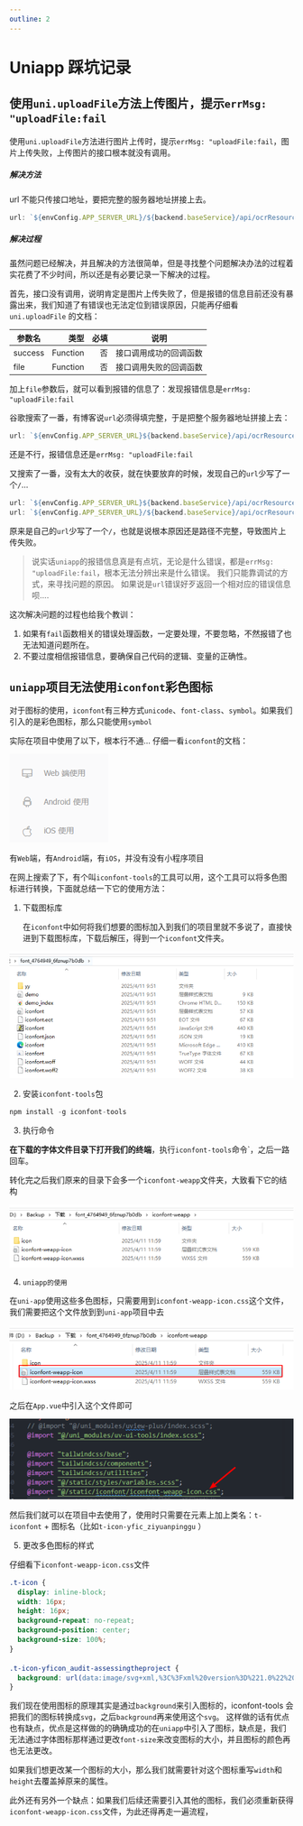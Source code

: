 ```yaml
---
outline: 2
---
```


# Uniapp 踩坑记录

## 使用`uni.uploadFile`方法上传图片，提示`errMsg: "uploadFile:fail`

使用`uni.uploadFile`方法进行图片上传时，提示`errMsg: "uploadFile:fail`，图片上传失败，上传图片的接口根本就没有调用。

##### 解决方法

url 不能只传接口地址，要把完整的服务器地址拼接上去。

```js
url: `${envConfig.APP_SERVER_URL}/${backend.baseService}/api/ocrResource/s/ocrResource/fileUpld`,
```

##### 解决过程

虽然问题已经解决，并且解决的方法很简单，但是寻找整个问题解决办法的过程着实花费了不少时间，所以还是有必要记录一下解决的过程。

首先，接口没有调用，说明肯定是图片上传失败了，但是报错的信息目前还没有暴露出来，我们知道了有错误也无法定位到错误原因，只能再仔细看`uni.uploadFile` 的文档：

| 参数名  |     类型 | 必填 |          说明          |
| ------- | -------: | ---: | :--------------------: |
| success | Function |   否 | 接口调用成功的回调函数 |
| file    | Function |   否 | 接口调用失败的回调函数 |

加上`file`参数后，就可以看到报错的信息了：发现报错信息是`errMsg: "uploadFile:fail`

谷歌搜索了一番，有博客说`url`必须得填完整，于是把整个服务器地址拼接上去：

```js
url: `${envConfig.APP_SERVER_URL}${backend.baseService}/api/ocrResource/s/ocrResource/fileUpld`,
```

还是不行，报错信息还是`errMsg: "uploadFile:fail`

又搜索了一番，没有太大的收获，就在快要放弃的时候，发现自己的`url`少写了一个`/`...

```js
url: `${envConfig.APP_SERVER_URL}${backend.baseService}/api/ocrResource/s/ocrResource/fileUpld` // [!code --],
url: `${envConfig.APP_SERVER_URL}/${backend.baseService}/api/ocrResource/s/ocrResource/fileUpld` // [!code ++],
```

原来是自己的`url`少写了一个`/`，也就是说根本原因还是路径不完整，导致图片上传失败。

> 说实话`uniapp`的报错信息真是有点坑，无论是什么错误，都是`errMsg: "uploadFile:fail`，根本无法分辨出来是什么错误。
> 我们只能靠调试的方式，来寻找问题的原因。
> 如果说是`url`错误好歹返回一个相对应的错误信息呗....

这次解决问题的过程也给我个教训：

1. 如果有`fail`函数相关的错误处理函数，一定要处理，不要忽略，不然报错了也无法知道问题所在。
2. 不要过度相信报错信息，要确保自己代码的逻辑、变量的正确性。

## `uniapp`项目无法使用`iconfont`彩色图标

对于图标的使用，`iconfont`有三种方式`unicode`、`font-class`、`symbol`。如果我们引入的是彩色图标，那么只能使用`symbol`

实际在项目中使用了以下，根本行不通... 仔细一看`iconfont`的文档：

![iconfont使用文档](./images/uniapp-iconfont-help.png)

有`Web`端，有`Android`端，有`iOS`，并没有没有小程序项目

在网上搜索了下，有个叫`iconfont-tools`的工具可以用，这个工具可以将多色图标进行转换，下面就总结一下它的使用方法：

1. 下载图标库

   在`iconfont`中如何将我们想要的图标加入到我们的项目里就不多说了，直接快进到下载图标库，下载后解压，得到一个`iconfont`文件夹。

![下载的iconfont文件夹](./images/uniapp-iconfont-downLoad.png)

2. 安装`iconfont-tools`包

```js
npm install -g iconfont-tools
```

3. 执行命令

**在下载的字体文件目录下打开我们的终端**，执行`iconfont-tools`命令`，之后一路回车。

转化完之后我们原来的目录下会多一个`iconfont-weapp`文件夹，大致看下它的结构

![weapp文件夹](./images/uniapp-iconfont-weapp.png)

4. `uniapp的使用`

在`uni-app`使用这些多色图标，只需要用到`iconfont-weapp-icon.css`这个文件，我们需要把这个文件放到到`uni-app`项目中去

![weapp-css](./images/uniapp-iconfont-weapp-css.png)

之后在`App.vue`中引入这个文件即可

![在APP.vue中引入该文件](./images/uniapp-APP.png)

然后我们就可以在项目中去使用了，使用时只需要在元素上加上类名：`t-iconfont` + 图标名（比如`t-icon-yfic_ziyuanpinggu` ）

5. 更改多色图标的样式

仔细看下`iconfont-weapp-icon.css`文件

```css
.t-icon {
  display: inline-block;
  width: 16px;
  height: 16px;
  background-repeat: no-repeat;
  background-position: center;
  background-size: 100%;
}

.t-icon-yficon_audit-assessingtheproject {
  background: url(data:image/svg+xml,%3C%3Fxml%20version%3D%221.0%22%20encoding%3D%22utf-8%22%3F%3E%3Csvg%20version%3D%221.)...;
}
```

我们现在使用图标的原理其实是通过`background`来引入图标的，iconfont-tools 会把我们的图标转换成`svg`，之后`background`再来使用这个`svg`。
这样做的话有优点也有缺点，优点是这样做的的确确成功的在`uniapp`中引入了图标，缺点是，我们无法通过字体图标那样通过更改`font-size`来改变图标的大小，并且图标的颜色再也无法更改。

如果我们想更改某一个图标的大小，那么我们就需要针对这个图标重写`width`和`height`去覆盖掉原来的属性。

此外还有另外一个缺点：如果我们后续还需要引入其他的图标，我们必须重新获得`iconfont-weapp-icon.css`文件，为此还得再走一遍流程，

